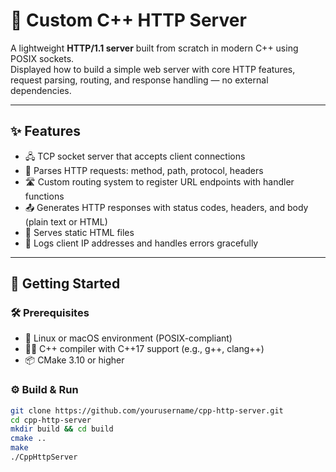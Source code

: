 # 🚀 Custom C++ HTTP Server

A lightweight **HTTP/1.1 server** built from scratch in modern C++ using POSIX sockets.  
Displayed how to build a simple web server with core HTTP features, request parsing, routing, and response handling — no external dependencies.

---

## ✨ Features

- 🖧 TCP socket server that accepts client connections  
- 📄 Parses HTTP requests: method, path, protocol, headers  
- 🛣️ Custom routing system to register URL endpoints with handler functions  
- 📤 Generates HTTP responses with status codes, headers, and body (plain text or HTML)  
- 📂 Serves static HTML files  
- 📝 Logs client IP addresses and handles errors gracefully

---

## 🚀 Getting Started

### 🛠️ Prerequisites

- 🐧 Linux or macOS environment (POSIX-compliant)  
- 🧑‍💻 C++ compiler with C++17 support (e.g., g++, clang++)  
- 📦 CMake 3.10 or higher

### ⚙️ Build & Run

```bash
git clone https://github.com/yourusername/cpp-http-server.git
cd cpp-http-server
mkdir build && cd build
cmake ..
make
./CppHttpServer

